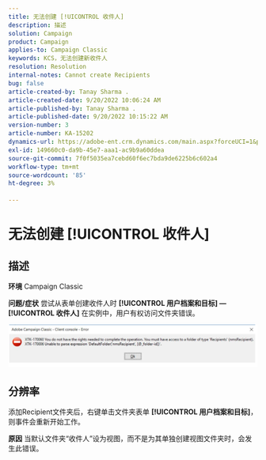 ```yaml
---
title: 无法创建 [!UICONTROL 收件人]
description: 描述
solution: Campaign
product: Campaign
applies-to: Campaign Classic
keywords: KCS，无法创建新收件人
resolution: Resolution
internal-notes: Cannot create Recipients
bug: false
article-created-by: Tanay Sharma .
article-created-date: 9/20/2022 10:06:24 AM
article-published-by: Tanay Sharma .
article-published-date: 9/20/2022 10:15:22 AM
version-number: 3
article-number: KA-15202
dynamics-url: https://adobe-ent.crm.dynamics.com/main.aspx?forceUCI=1&pagetype=entityrecord&etn=knowledgearticle&id=687448df-cb38-ed11-9db1-002248086735
exl-id: 149660c0-da9b-45e7-aaa1-ac9b9a60ddea
source-git-commit: 7f0f5035ea7cebd60f6ec7bda9de6225b6c602a4
workflow-type: tm+mt
source-wordcount: '85'
ht-degree: 3%

---
```


# 无法创建 [!UICONTROL 收件人]

## 描述

<b>环境</b>
Campaign Classic


<b>问题/症状</b>
尝试从表单创建收件人时 <b>[!UICONTROL 用户档案和目标] — [!UICONTROL 收件人]</b> 在实例中，用户有权访问文件夹错误。



![](assets/___f4809700-cd38-ed11-9db1-002248086735___.png)


## 分辨率




添加Recipient文件夹后，右键单击文件夹表单 <b>[!UICONTROL 用户档案和目标]</b>，则事件会重新开始工作。


<b>原因</b>
当默认文件夹“收件人”设为视图，而不是为其单独创建视图文件夹时，会发生此错误。
